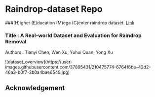 # Raindrop-dataset Repo

###(H)igher (E)ducation (M)ega (C)enter raindrop dataset. [Link]()

### Title : A Real-world Dataset and Evaluation for Raindrop Removal
Authors : Tianyi Chen, Wen Xu, Yuhui Quan, Yong Xu

<Dataset-Demo-Pics>
![dataset_overview](https://user-images.githubusercontent.com/37895431/210475774-6764f6be-42d2-46a3-b0f7-2b0a4bae6549.jpg)

## Acknowledgement
